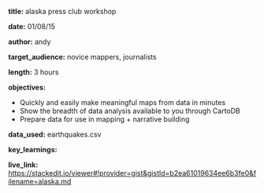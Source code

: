 **title:** alaska press club workshop

**date:** 01/08/15

**author:** andy

**target_audience:** novice mappers, journalists

**length:** 3 hours

**objectives:** 

* Quickly and easily make meaningful maps from data in minutes
* Show the breadth of data analysis available to you through CartoDB
* Prepare data for use in mapping + narrative building

**data_used:** earthquakes.csv

**key_learnings:**

**live_link:** https://stackedit.io/viewer#!provider=gist&gistId=b2ea61019634ee6b3fe0&filename=alaska.md
